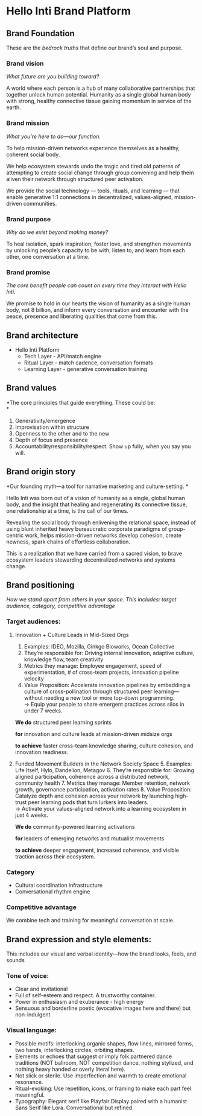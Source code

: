 # Hello Inti Brand Platform

## Brand Foundation

These are the *bedrock truths* that define our brand’s soul and purpose.

### Brand vision

*What future are you building toward?*

A world where each person is a hub of many collaborative partnerships that together unlock human potential. Humanity as a single global human body with strong, healthy connective tissue gaining momentum in service of the earth.

### Brand mission

*What you’re here to do—our function.*

To help mission-driven networks experience themselves as a healthy, coherent social body.

We help ecosystem stewards undo the tragic and tired old patterns of attempting to create social change through group convening and help them aliven their network through structured peer activation.

We provide the social technology — tools, rituals, and learning — that enable generative 1:1 connections in decentralized, values-aligned, mission-driven communities.

### Brand purpose

*Why do we exist beyond making money?*

To heal isolation, spark inspiration, foster love, and strengthen movements by unlocking people’s capacity to be with, listen to, and learn from each other, one conversation at a time.


### Brand promise

*The core benefit people can count on every time they interact with Hello Inti.*

We promise to hold in our hearts the vision of humanity as a single human body, not 8 billion, and inform every conversation and encounter with the peace, presence and liberating qualities that come from this.


## Brand architecture

* Hello Inti Platform
    * Tech Layer - API/match engine
    * Ritual Layer - match cadence, conversation formats
    * Learning Layer - generative conversation training

## Brand values

*The core principles that guide everything. These could be: \
*

1. Generativity/emergence
2. Improvisation within structure
3. Openness to the other and to the new
4. Depth of focus and presence
5. Accountability/responsibility/respect. Show up fully, when you say you will.

## Brand origin story

*Our founding myth—a tool for narrative marketing and culture-setting. *

Hello Inti was born out of a vision of humanity as a single, global human body, and the insight that healing and regenerating its connective tissue, one relationship at a time, is the call of our times.

Revealing the social body through enlivening the relational space, instead of using blunt inherited heavy bureaucratic corporate paradigms of group-centric work, helps mission-driven networks develop cohesion, create newness, spark chains of effortless collaboration.

This is a realization that we have carried from a sacred vision, to brave ecosystem leaders stewarding decentralized networks and systems change.

## Brand positioning

*How we stand apart from others in your space. This includes: target audience, category, competitive advantage*

### Target audiences:

1. Innovation + Culture Leads in Mid-Sized Orgs
    1. Examples: IDEO, Mozilla, Ginkgo Bioworks, Ocean Collective
    2. They’re responsible for: Driving internal innovation, adaptive culture, knowledge flow, team creativity
    3. Metrics they manage: Employee engagement, speed of experimentation, # of cross-team projects, innovation pipeline velocity
    4. Value Proposition: Accelerate innovation pipelines by embedding a culture of cross-pollination through structured peer learning—without needing a new tool or more top-down programming. \
 → Equip your people to share emergent practices across silos in under 7 weeks.

    **We do** structured peer learning sprints

    **for** innovation and culture leads at mission-driven midsize orgs

    **to achieve** faster cross-team knowledge sharing, culture cohesion, and innovation readiness.

2. Funded Movement Builders in the Network Society Space
    5. Examples: Life Itself, Hylo, Dandelion, Metagov
    6. They’re responsible for: Growing aligned participation, coherence across a distributed network, community health
    7. Metrics they manage: Member retention, network growth, governance participation, activation rates
    8. Value Proposition: Catalyze depth and cohesion across your network by launching high-trust peer learning pods that turn lurkers into leaders. \
 → Activate your values-aligned network into a learning ecosystem in just 4 weeks.

    **We do** community-powered learning activations

    **for** leaders of emerging networks and mutualist movements

    **to achieve** deeper engagement, increased coherence, and visible traction across their ecosystem.

### Category

* Cultural coordination infrastructure
* Conversational rhythm engine

### Competitive advantage

We combine tech and training for meaningful conversation at scale.

## Brand expression and style elements:

This includes our visual and verbal identity—how the brand looks, feels, and sounds

### Tone of voice:

* Clear and invitational
* Full of self-esteem and respect. A trustworthy container.
* Power in enthusiasm and exuberance - high energy
* Sensuous and borderline poetic (evocative images here and there) but non-indulgent

### Visual language:

* Possible motifs: interlocking organic shapes, flow lines, mirrored forms, two hands, interlocking circles, orbiting shapes.
* Elements or echoes that suggest or imply folk partnered dance traditions (NOT ballroom, NOT competition dance, nothing stylized, and nothing heavy handed or overly literal here).
* Not slick or sterile. Use imperfection and warmth to create emotional resonance.
* Ritual-evoking: Use repetition, icons, or framing to make each part feel meaningful.
* Typography: Elegant serif like Playfair Display paired with a humanist Sans Serif like Lora. Conversational but refined.